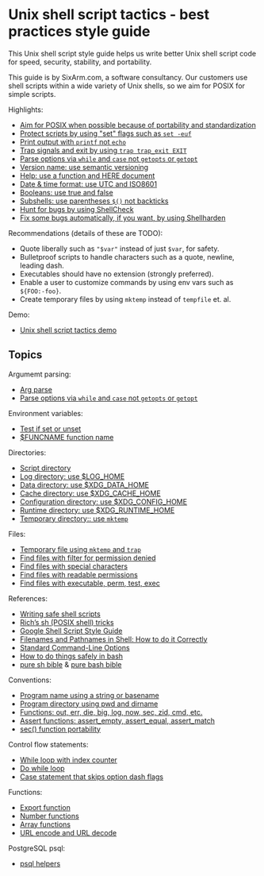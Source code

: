 # Unix shell script tactics - best practices style guide

This Unix shell script style guide helps us write better Unix shell script code for speed, security, stability, and portability. 

This guide is by SixArm.com, a software consultancy. Our customers use shell scripts within a wide variety of Unix shells, so we aim for POSIX for simple scripts.

Highlights:

  * [Aim for POSIX when possible because of portability and standardization](doc/aim-for-posix.md)
  * [Protect scripts by using "set" flags such as `set -euf`](doc/protect-scripts-by-using-set-flags.md)
  * [Print output with `printf` not `echo`](doc/print-output-with-printf-not-echo.md)
  * [Trap signals and exit by using `trap trap_exit EXIT`](doc/trap-signals-and-exit.md)
  * [Parse options via `while` and `case` not `getopts` or `getopt`](doc/parse-options-via-while-and-case-not-getopts-or-getopt.md)
  * [Version name: use semantic versioning](doc/version-name-use-semantic-versioning.md)
  * [Help: use a function and HERE document](doc/help-use-a-function-and-here-document.md)
  * [Date &amp; time format: use UTC and ISO8601](doc/date-time-format-use-utc-and-iso8601.md)
  * [Booleans: use true and false](doc/booleans-use-true-and-false.md)
  * [Subshells: use parentheses `$()` not backticks](doc/subshells-use-parentheses-not-backticks.md)
  * [Hunt for bugs by using ShellCheck](https://www.shellcheck.net)
  * [Fix some bugs automatically, if you want, by using Shellharden](https://github.com/anordal/shellharden)    

Recommendations (details of these are TODO):

  * Quote liberally such as `"$var"` instead of just `$var`, for safety.
  * Bulletproof scripts to handle characters such as a quote, newline, leading dash.
  * Executables should have no extension (strongly preferred).
  * Enable a user to customize commands by using env vars such as `${FOO:-foo}`.
  * Create temporary files by using `mktemp` instead of `tempfile` et. al.
  
Demo:

  * [Unix shell script tactics demo](bin/unix-shell-script-tactics-demo)


## Topics

Argumemt parsing:

  * [Arg parse](doc/arg-parse.md)
  * [Parse options via `while` and `case` not `getopts` or `getopt`](doc/parse-options-via-while-and-case-not-getopts-or-getopt.md)

Environment variables:

  * [Test if set or unset](doc/environment-variables/test-if-set-or-unset.md)
  * [$FUNCNAME function name](doc/environment-variables/funcname-function-name.md)

Directories:

  * [Script directory](doc/directories/script-directory.md)
  * [Log directory: use $LOG_HOME](doc/directories/cache-directory-use-log-home.md)
  * [Data directory: use $XDG_DATA_HOME](doc/directories/data-directory-use-xdg-data-home.md)
  * [Cache directory: use $XDG_CACHE_HOME](doc/directories/cache-directory-use-xdg-cache-home.md)
  * [Configuration directory: use $XDG_CONFIG_HOME](doc/directories/configuration-directory-use-xdg-config-home.md)
  * [Runtime directory: use $XDG_RUNTIME_HOME](doc/directories/runtime-directory-use-xdg-runtime-home.md)
  * [Temporary directory:: use `mktemp`](doc/directories/temporary-directory-use-mktemp.md)

Files:

  * [Temporary file using `mktemp` and `trap`](doc/temporary-file-using-mktemp-and-trap.md)
  * [Find files with filter for permission denied](doc/find-files-with-filter-for-permission-denied.md)
  * [Find files with special characters](doc/find-files-with-special-characters.md)
  * [Find files with readable permissions](doc/find-files-with-readable-permissions.md)
  * [Find files with executable, perm, test, exec](doc/find-files-with-executable-perm-test-exec.md)

References:

  * [Writing safe shell scripts](https://sipb.mit.edu/doc/safe-shell/)
  * [Rich’s sh (POSIX shell) tricks](http://www.etalabs.net/sh_tricks.html)
  * [Google Shell Script Style Guide](https://google.github.io/styleguide/shell.xml)
  * [Filenames and Pathnames in Shell: How to do it Correctly](http://www.dwheeler.com/essays/filenames-in-shell.html)
  * [Standard Command-Line Options](http://www.tldp.org/LDP/abs/html/standard-options.html)
  * [How to do things safely in bash](https://github.com/anordal/shellharden/blob/master/how_to_do_things_safely_in_bash.md)
  * [pure sh bible](https://github.com/dylanaraps/pure-sh-bible) & [pure bash bible](https://github.com/dylanaraps/pure-bash-bible)

Conventions:

  * [Program name using a string or basename](doc/program-name-using-a-string-or-basename.md)
  * [Program directory using pwd and dirname](doc/program-directory-using-pwd-andr-basename.md)
  * [Functions: out, err, die, big, log, now, sec, zid, cmd, etc.](doc/functions-out-err-die-big-log-now-sec-zid-cmd-etc.md)
  * [Assert functions: assert_empty, assert_equal, assert_match](doc/assert-functions.md)
  * [sec() function portability](doc/sec-function-portability.md)

Control flow statements:

  * [While loop with index counter](doc/while-loop-with-index-counter.md)
  * [Do while loop](doc/do-while-loop.md)
  * [Case statement that skips option dash flags](doc/case-statement-that-skips-option-dash-flags.md)

Functions:

  * [Export function](doc/export-function.md)
  * [Number functions](doc/number-functions.md)
  * [Array functions](doc/array-functions.md)
  * [URL encode and URL decode](doc/url-encode-and-url-decode.md)

PostgreSQL psql:

  * [psql helpers](doc/psql-helpers.md)
  
